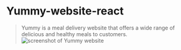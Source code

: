 # Yummy-website-react
> Yummy is a meal delivery website that offers a wide range of delicious and healthy meals to customers.
![screenshot of Yummy website](https://i.ibb.co/HzjSQWG/Yummy.png)
